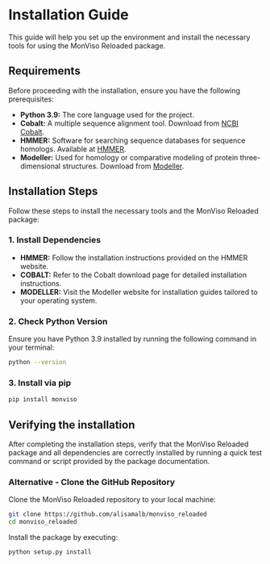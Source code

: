 # Installation Guide

This guide will help you set up the environment and install the necessary tools for using the MonViso Reloaded package.

## Requirements

Before proceeding with the installation, ensure you have the following prerequisites:

- **Python 3.9:** The core language used for the project.
- **Cobalt:** A multiple sequence alignment tool. Download from [NCBI Cobalt](https://www.ncbi.nlm.nih.gov/tools/cobalt/cobalt.cgi?CMD=Doc).
- **HMMER:** Software for searching sequence databases for sequence homologs. Available at [HMMER](http://hmmer.org/).
- **Modeller:** Used for homology or comparative modeling of protein three-dimensional structures. Download from [Modeller](https://salilab.org/modeller/download_installation.html).

## Installation Steps

Follow these steps to install the necessary tools and the MonViso Reloaded package:

### 1. Install Dependencies

- **HMMER:** Follow the installation instructions provided on the HMMER website.
- **COBALT:** Refer to the Cobalt download page for detailed installation instructions.
- **MODELLER:** Visit the Modeller website for installation guides tailored to your operating system.

### 2. Check Python Version

Ensure you have Python 3.9 installed by running the following command in your terminal:

```bash
python --version
```

### 3. Install via pip

```bash
pip install monviso
```

## Verifying the installation
After completing the installation steps, verify that the MonViso Reloaded package and all dependencies are correctly installed by running a quick test command or script provided by the package documentation.

### Alternative - Clone the GitHub Repository
Clone the MonViso Reloaded repository to your local machine:

```bash
git clone https://github.com/alisamalb/monviso_reloaded
cd monviso_reloaded
```

Install the package by executing:

```bash
python setup.py install
```

